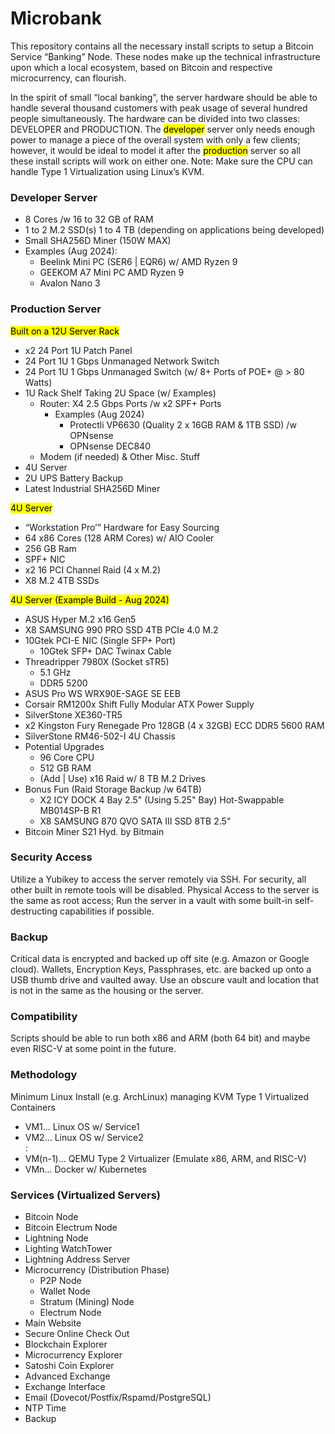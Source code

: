# Microbank

This repository contains all the necessary install scripts to setup a Bitcoin Service “₿anking” Node.
These nodes make up the technical infrastructure upon which a local ecosystem, based on Bitcoin and respective microcurrency, can flourish.

In the spirit of small “local banking”, the server hardware should be able to handle several thousand customers with peak usage of several hundred people simultaneously. 
The hardware can be divided into two classes: DEVELOPER and PRODUCTION. The <mark>developer</mark> server only needs enough power to manage a piece of the overall system with only a few clients;
however, it would be ideal to model it after the <mark>production</mark> server so all these install scripts will work on either one. Note: Make sure the CPU can handle Type 1 Virtualization using Linux’s KVM.

### **Developer Server**
- 8 Cores /w 16 to 32 GB of RAM
- 1 to 2 M.2 SSD(s) 1 to 4 TB (depending on applications being developed)
- Small SHA256D Miner (150W MAX)
- Examples (Aug 2024): 
  - Beelink Mini PC (SER6 | EQR6) w/ AMD Ryzen 9
  - GEEKOM A7 Mini PC AMD Ryzen 9
  - Avalon Nano 3

### **Production Server**
<mark>Built on a 12U Server Rack</mark>
- x2 24 Port 1U Patch Panel
- 24 Port 1U 1 Gbps Unmanaged Network Switch 
- 24 Port 1U 1 Gbps Unmanaged Switch (w/ 8+ Ports of POE+ @ > 80 Watts)
- 1U Rack Shelf Taking 2U Space (w/ Examples)
  - Router: X4 2.5 Gbps Ports /w x2 SPF+ Ports
    - Examples (Aug 2024)
      - Protectli VP6630 (Quality 2 x 16GB RAM & 1TB SSD) /w OPNsense
      - OPNsense DEC840
  - Modem (if needed) & Other Misc. Stuff
- 4U Server
- 2U UPS Battery Backup
- Latest Industrial SHA256D Miner

<mark>4U Server</mark>
- “Workstation Pro’” Hardware for Easy Sourcing
- 64 x86 Cores (128 ARM Cores) w/ AIO Cooler
- 256 GB Ram
- SPF+ NIC
- x2 16 PCI Channel Raid (4 x M.2)
- X8 M.2 4TB SSDs 

<mark>4U Server (Example Build - Aug 2024)</mark>
- ASUS Hyper M.2 x16 Gen5
- X8 SAMSUNG 990 PRO SSD 4TB PCIe 4.0 M.2
- 10Gtek PCI-E NIC (Single SFP+ Port)
  - 10Gtek SFP+ DAC Twinax Cable
- Threadripper 7980X (Socket sTR5)
  - 5.1 GHz
  - DDR5 5200
- ASUS Pro WS WRX90E-SAGE SE EEB
- Corsair RM1200x Shift Fully Modular ATX Power Supply
- SilverStone XE360-TR5
- x2 Kingston Fury Renegade Pro 128GB (4 x 32GB) ECC DDR5 5600 RAM
- SilverStone RM46-502-I 4U Chassis
- Potential Upgrades
  - 96 Core CPU
  - 512 GB RAM
  - (Add | Use) x16 Raid w/ 8 TB M.2 Drives
- Bonus Fun (Raid Storage Backup /w 64TB)
  - X2 ICY DOCK 4 Bay 2.5" (Using 5.25" Bay) Hot-Swappable MB014SP-B R1
  - X8 SAMSUNG 870 QVO SATA III SSD 8TB 2.5"
- Bitcoin Miner S21 Hyd. by Bitmain 

### **Security Access**
Utilize a Yubikey to access the server remotely via SSH. For security, all other built in remote tools will be disabled. Physical Access to the server is the same as root access; Run the server in a vault with some built-in self-destructing capabilities if possible.

### **Backup**
Critical data is encrypted and backed up off site (e.g. Amazon or Google cloud). Wallets, Encryption Keys, Passphrases, etc. are backed up onto a USB thumb drive and vaulted away. Use an obscure vault and location that is not in the same as the housing or the server.

### **Compatibility**
Scripts should be able to run both x86 and ARM (both 64 bit) and maybe even RISC-V at some point in the future.

### **Methodology**
Minimum Linux Install (e.g. ArchLinux) managing KVM Type 1 Virtualized Containers
- VM1… Linux OS w/ Service1
- VM2… Linux OS w/ Service2
      <br>:
- VM(n-1)… QEMU Type 2 Virtualizer (Emulate x86, ARM, and RISC-V)
- VMn… Docker w/ Kubernetes

### **Services (Virtualized Servers)**
- Bitcoin Node
- Bitcoin Electrum Node
- Lightning Node
- Lighting WatchTower
- Lightning Address Server
- Microcurrency (Distribution Phase)
  - P2P Node
  - Wallet Node
  - Stratum (Mining) Node
  - Electrum Node
- Main Website
- Secure Online Check Out
- Blockchain Explorer
- Microcurrency Explorer
- Satoshi Coin Explorer
- Advanced Exchange
- Exchange Interface
- Email (Dovecot/Postfix/Rspamd/PostgreSQL)
- NTP Time
- Backup
